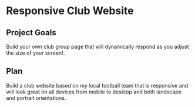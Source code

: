 # Responsive Club Website

## Project Goals
Build your own club group page that will dynamically respond as you adjust the size of your screen!.

## Plan
Build a club website based on my local football team that is responsive and will look great on all devices from mobile to desktop and both landscape and portrait orientations.